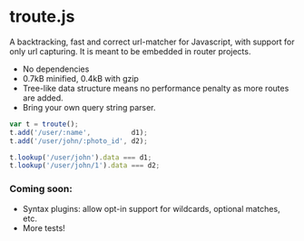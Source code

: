 # troute.js

A backtracking, fast and correct url-matcher for Javascript,
with support for only url capturing. It is meant to be embedded
in router projects.

 - No dependencies
 - 0.7kB minified, 0.4kB with gzip
 - Tree-like data structure means no performance penalty as
   more routes are added.
 - Bring your own query string parser.

```js
var t = troute();
t.add('/user/:name',          d1);
t.add('/user/john/:photo_id', d2);

t.lookup('/user/john').data === d1;
t.lookup('/user/john/1').data === d2;
```

### Coming soon:

 - Syntax plugins: allow opt-in support for wildcards,
   optional matches, etc.
 - More tests!

